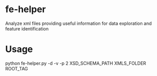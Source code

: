 # fe-helper
Analyze xml files providing useful information for data exploration and feature identification

# Usage
python fe-helper.py -d -v -p 2 XSD_SCHEMA_PATH XMLS_FOLDER ROOT_TAG
